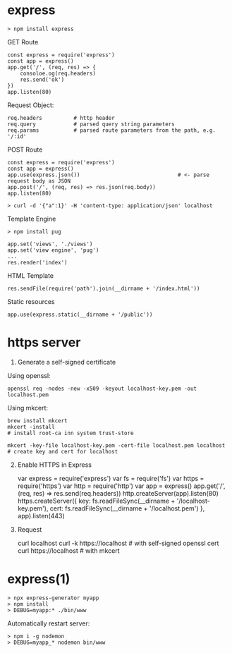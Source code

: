
# express

    > npm install express

GET Route

    const express = require('express')
    const app = express()
    app.get('/', (req, res) => {
        consoloe.og(req.headers)
        res.send('ok')
    })
    app.listen(80)

  Request Object:

    req.headers          # http header
    req.query            # parsed query string parameters
    req.params           # parsed route parameters from the path, e.g. '/:id'

POST Route

    const express = require('express')
    const app = express()
    app.use(express.json())                               # <- parse request body as JSON
    app.post('/', (req, res) => res.json(req.body))
    app.listen(80)

    > curl -d '{"a":1}' -H 'content-type: application/json' localhost

Template Engine

    > npm install pug

    app.set('views', './views')
    app.set('view engine', 'pug')
    ...
    res.render('index')

HTML Template

    res.sendFile(require('path').join(__dirname + '/index.html'))

Static resources

    app.use(express.static(__dirname + '/public'))


# https server

1. Generate a self-signed certificate

  Using openssl:

    openssl req -nodes -new -x509 -keyout localhost-key.pem -out localhost.pem

  Using mkcert:

    brew install mkcert
    mkcert -install                                                               # install root-ca inn system trust-store

    mkcert -key-file localhost-key.pem -cert-file localhost.pem localhost         # create key and cert for localhost

2. Enable HTTPS in Express

    var express = require('express')
    var fs = require('fs')
    var https = require('https')
    var http = require('http')
    var app = express()
    app.get('/', (req, res) => res.send(req.headers))
    http.createServer(app).listen(80)
    https.createServer({
      key: fs.readFileSync(__dirname + '/localhost-key.pem'),
      cert: fs.readFileSync(__dirname + '/localhost.pem')
    }, app).listen(443)

3. Request

    curl localhost
    curl -k https://localhost          # with self-signed openssl cert
    curl https://localhost             # with mkcert


# express(1)

    > npx express-generator myapp
    > npm install
    > DEBUG=myapp:* ./bin/www

Automatically restart server:

    > npm i -g nodemon
    > DEBUG=myapp_* nodemon bin/www

